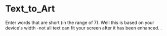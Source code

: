 # Text_to_Art
 Enter words that are short (in the range of 7).     Well this is based on your device's width -not all text can fit your screen after it has been enhanced. .
